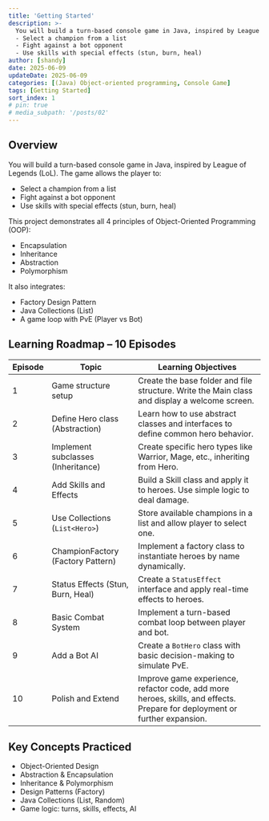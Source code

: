 ```yaml
---
title: 'Getting Started'
description: >-
  You will build a turn-based console game in Java, inspired by League of Legends (LoL). The game allows the player to:
  - Select a champion from a list
  - Fight against a bot opponent
  - Use skills with special effects (stun, burn, heal)
author: [shandy]
date: 2025-06-09
updateDate: 2025-06-09
categories: [(Java) Object-oriented programming, Console Game]
tags: [Getting Started]
sort_index: 1
# pin: true
# media_subpath: '/posts/02'
---
```


## Overview
You will build a turn-based console game in Java, inspired by League of Legends (LoL). The game allows the player to:
- Select a champion from a list
- Fight against a bot opponent
- Use skills with special effects (stun, burn, heal)

This project demonstrates all 4 principles of Object-Oriented Programming (OOP):
- Encapsulation
- Inheritance
- Abstraction
- Polymorphism

It also integrates:
- Factory Design Pattern
- Java Collections (List<Hero>)
- A game loop with PvE (Player vs Bot)

##  Learning Roadmap – 10 Episodes

| Episode | Topic                              | Learning Objectives                                                                                                        |
| ------- | ---------------------------------- | -------------------------------------------------------------------------------------------------------------------------- |
| 1       | Game structure setup               | Create the base folder and file structure. Write the Main class and display a welcome screen.                              |
| 2       | Define Hero class (Abstraction)    | Learn how to use abstract classes and interfaces to define common hero behavior.                                           |
| 3       | Implement subclasses (Inheritance) | Create specific hero types like Warrior, Mage, etc., inheriting from Hero.                                                 |
| 4       | Add Skills and Effects             | Build a Skill class and apply it to heroes. Use simple logic to deal damage.                                               |
| 5       | Use Collections (`List<Hero>`)     | Store available champions in a list and allow player to select one.                                                        |
| 6       | ChampionFactory (Factory Pattern)  | Implement a factory class to instantiate heroes by name dynamically.                                                       |
| 7       | Status Effects (Stun, Burn, Heal)  | Create a `StatusEffect` interface and apply real-time effects to heroes.                                                   |
| 8       | Basic Combat System                | Implement a turn-based combat loop between player and bot.                                                                 |
| 9       | Add a Bot AI                       | Create a `BotHero` class with basic decision-making to simulate PvE.                                                       |
| 10      | Polish and Extend                  | Improve game experience, refactor code, add more heroes, skills, and effects. Prepare for deployment or further expansion. |


## Key Concepts Practiced
- Object-Oriented Design
- Abstraction & Encapsulation
- Inheritance & Polymorphism
- Design Patterns (Factory)
- Java Collections (List, Random)
- Game logic: turns, skills, effects, AI
